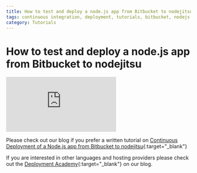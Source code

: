 ```yaml
---
title: How to test and deploy a node.js app from Bitbucket to nodejitsu
tags: continuous integration, deployment, tutorials, bitbucket, nodejs
category: Tutorials
---
```


# How to test and deploy a node.js app from Bitbucket to nodejitsu

<div class="flex-video">
<iframe src="http://player.vimeo.com/video/77595720" allowfullscreen="" frameborder="0"></iframe>
</div>

Please check out our blog if you prefer a written tutorial on [Continuous Deployment of a Node.js app from Bitbucket to nodejitsu](http://blog.codeship.io/2013/10/23/how-to-deploy-a-node-js-app-from-bitbucket-to-nodejitsu.html){:target="_blank"}

If you are interested in other languages and hosting providers please check out the [Deployment Academy](http://blog.codeship.io/category/deployment-academy){:target="_blank"} on our blog.
